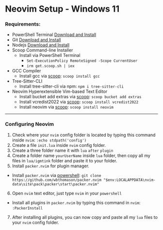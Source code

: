 # Neovim Setup - Windows 11

### Requirements:
- PowerShell Terminal [Download and Install](https://apps.microsoft.com/store/detail/powershell/9MZ1SNWT0N5D?hl=en-ph&gl=ph)
- Git [Download and Install](https://git-scm.com/download/win)
- Nodejs [Download and Install](https://nodejs.org/en/download/)
- Scoop Command-line Installer
  - Install via PowerShell Terminal
    - `Set-ExecutionPolicy RemoteSigned -Scope CurrentUser`
    - `irm get.scoop.sh | iex`
- GCC Compiler
  - Install gcc via [scoop](https://scoop.sh/): `scoop install gcc`
- Tree-Sitter-CLI
  - Install tree-sitter-cli via npm: `npm i tree-sitter-cli`
- Neovim Hyperextensible Vim-based Text Editor
  - Install bucket add extras via [scoop](https://scoop.sh/): `scoop bucket add extras`
  - Install vcredist2022 via [scoop](https://scoop.sh/): `scoop install vcredist2022`
  - Install neovim via [scoop](https://scoop.sh/): `scoop install neovim`

***

### Configuring Neovim
1. Check where your `nvim` config folder is located by typing this command inside `nvim`: `:echo stdpath('config')`
2. Create a file `init.lua` inside `nvim` config folder.
3. Create a three folder name it with `lua` `after` `plugin`
4. Create a folder name `yourUserName` inside `lua` folder, then copy all my files in `lua/igmtink` folder and paste it to your folder.
5. Install `packer.nvim` for plugin manager.
  - Install `packer.nvim` via [powershell](https://apps.microsoft.com/store/detail/powershell/9MZ1SNWT0N5D?hl=en-ph&gl=ph): `git clone https://github.com/wbthomason/packer.nvim "$env:LOCALAPPDATA\nvim-data\site\pack\packer\start\packer.nvim"` 
6. Open `nvim` text editor, just type `nvim` in your `powershell`
  - Install all plugins in `packer.nvim` by typing this command in `nvim`: `:PackerInstall`
7. After installing all plugins, you can now copy and paste all my `lua` files to your `nvim` config folder.
